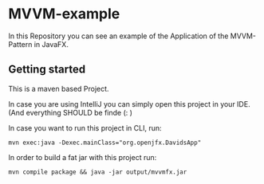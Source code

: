 # MVVM-example

In this Repository you can see an example of the Application of the MVVM-Pattern in JavaFX.


## Getting started

This is a maven based Project.

In case you are using IntelliJ you can simply open this project in your IDE. (And everything SHOULD be finde (: )

In case you want to run this project in CLI, run:

```
mvn exec:java -Dexec.mainClass="org.openjfx.DavidsApp"

```

In order to build a fat jar with this project run:

```
mvn compile package && java -jar output/mvvmfx.jar
```


